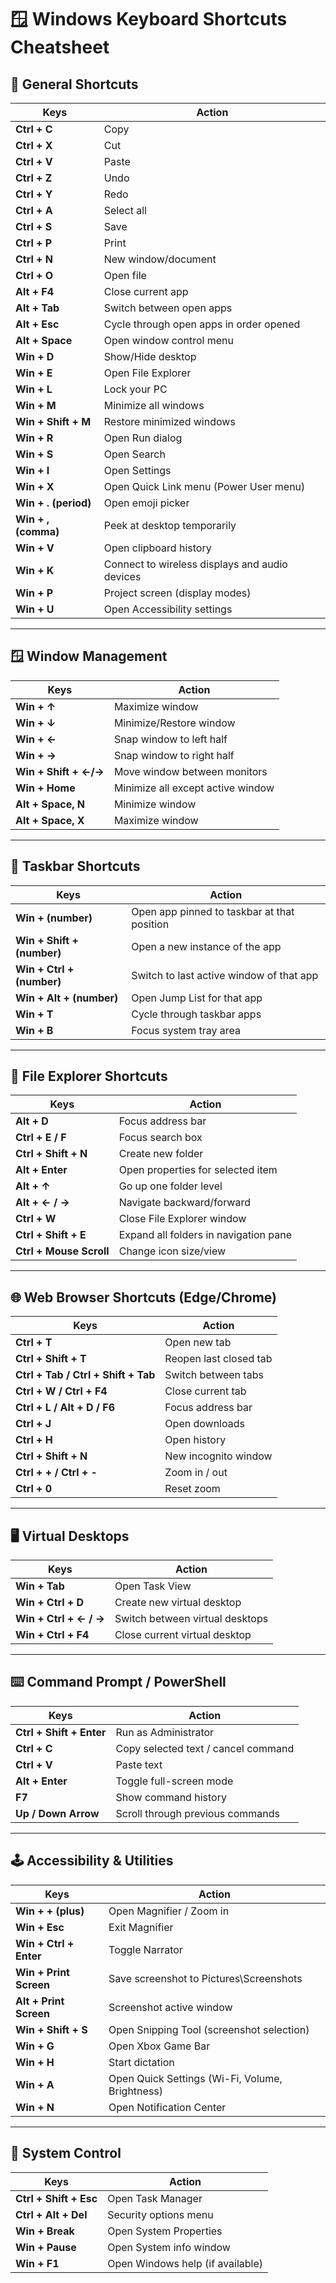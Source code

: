 # 🪟 Windows Keyboard Shortcuts Cheatsheet

## 🧭 General Shortcuts
| Keys | Action |
|------|--------|
| **Ctrl + C** | Copy |
| **Ctrl + X** | Cut |
| **Ctrl + V** | Paste |
| **Ctrl + Z** | Undo |
| **Ctrl + Y** | Redo |
| **Ctrl + A** | Select all |
| **Ctrl + S** | Save |
| **Ctrl + P** | Print |
| **Ctrl + N** | New window/document |
| **Ctrl + O** | Open file |
| **Alt + F4** | Close current app |
| **Alt + Tab** | Switch between open apps |
| **Alt + Esc** | Cycle through open apps in order opened |
| **Alt + Space** | Open window control menu |
| **Win + D** | Show/Hide desktop |
| **Win + E** | Open File Explorer |
| **Win + L** | Lock your PC |
| **Win + M** | Minimize all windows |
| **Win + Shift + M** | Restore minimized windows |
| **Win + R** | Open Run dialog |
| **Win + S** | Open Search |
| **Win + I** | Open Settings |
| **Win + X** | Open Quick Link menu (Power User menu) |
| **Win + . (period)** | Open emoji picker |
| **Win + , (comma)** | Peek at desktop temporarily |
| **Win + V** | Open clipboard history |
| **Win + K** | Connect to wireless displays and audio devices |
| **Win + P** | Project screen (display modes) |
| **Win + U** | Open Accessibility settings |

---

## 🪟 Window Management
| Keys | Action |
|------|--------|
| **Win + ↑** | Maximize window |
| **Win + ↓** | Minimize/Restore window |
| **Win + ←** | Snap window to left half |
| **Win + →** | Snap window to right half |
| **Win + Shift + ←/→** | Move window between monitors |
| **Win + Home** | Minimize all except active window |
| **Alt + Space, N** | Minimize window |
| **Alt + Space, X** | Maximize window |

---

## 🔢 Taskbar Shortcuts
| Keys | Action |
|------|--------|
| **Win + (number)** | Open app pinned to taskbar at that position |
| **Win + Shift + (number)** | Open a new instance of the app |
| **Win + Ctrl + (number)** | Switch to last active window of that app |
| **Win + Alt + (number)** | Open Jump List for that app |
| **Win + T** | Cycle through taskbar apps |
| **Win + B** | Focus system tray area |

---

## 📁 File Explorer Shortcuts
| Keys | Action |
|------|--------|
| **Alt + D** | Focus address bar |
| **Ctrl + E / F** | Focus search box |
| **Ctrl + Shift + N** | Create new folder |
| **Alt + Enter** | Open properties for selected item |
| **Alt + ↑** | Go up one folder level |
| **Alt + ← / →** | Navigate backward/forward |
| **Ctrl + W** | Close File Explorer window |
| **Ctrl + Shift + E** | Expand all folders in navigation pane |
| **Ctrl + Mouse Scroll** | Change icon size/view |

---

## 🌐 Web Browser Shortcuts (Edge/Chrome)
| Keys | Action |
|------|--------|
| **Ctrl + T** | Open new tab |
| **Ctrl + Shift + T** | Reopen last closed tab |
| **Ctrl + Tab / Ctrl + Shift + Tab** | Switch between tabs |
| **Ctrl + W / Ctrl + F4** | Close current tab |
| **Ctrl + L / Alt + D / F6** | Focus address bar |
| **Ctrl + J** | Open downloads |
| **Ctrl + H** | Open history |
| **Ctrl + Shift + N** | New incognito window |
| **Ctrl + + / Ctrl + -** | Zoom in / out |
| **Ctrl + 0** | Reset zoom |

---

## 🖥️ Virtual Desktops
| Keys | Action |
|------|--------|
| **Win + Tab** | Open Task View |
| **Win + Ctrl + D** | Create new virtual desktop |
| **Win + Ctrl + ← / →** | Switch between virtual desktops |
| **Win + Ctrl + F4** | Close current virtual desktop |

---

## ⌨️ Command Prompt / PowerShell
| Keys | Action |
|------|--------|
| **Ctrl + Shift + Enter** | Run as Administrator |
| **Ctrl + C** | Copy selected text / cancel command |
| **Ctrl + V** | Paste text |
| **Alt + Enter** | Toggle full-screen mode |
| **F7** | Show command history |
| **Up / Down Arrow** | Scroll through previous commands |

---

## 🕹️ Accessibility & Utilities
| Keys | Action |
|------|--------|
| **Win + + (plus)** | Open Magnifier / Zoom in |
| **Win + Esc** | Exit Magnifier |
| **Win + Ctrl + Enter** | Toggle Narrator |
| **Win + Print Screen** | Save screenshot to Pictures\Screenshots |
| **Alt + Print Screen** | Screenshot active window |
| **Win + Shift + S** | Open Snipping Tool (screenshot selection) |
| **Win + G** | Open Xbox Game Bar |
| **Win + H** | Start dictation |
| **Win + A** | Open Quick Settings (Wi-Fi, Volume, Brightness) |
| **Win + N** | Open Notification Center |

---

## 🧰 System Control
| Keys | Action |
|------|--------|
| **Ctrl + Shift + Esc** | Open Task Manager |
| **Ctrl + Alt + Del** | Security options menu |
| **Win + Break** | Open System Properties |
| **Win + Pause** | Open System info window |
| **Win + F1** | Open Windows help (if available) |

